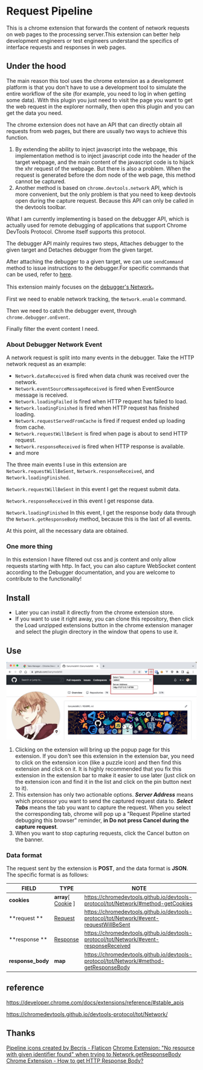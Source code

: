 # Request Pipeline

This is a chrome extension that forwards the content of network requests on web pages to the processing server.This extension can better help development engineers or test engineers understand the specifics of interface requests and responses in web pages.

## Under the hood

The main reason this tool uses the chrome extension as a development platform is that you don't have to use a development tool to simulate the entire workflow of the site (for example, you need to log in when getting some data). With this plugin you just need to visit the page you want to get the web request in the explorer normally, then open this plugin and you can get the data you need.

The chrome extension does not have an API that can directly obtain all requests from web pages, but there are usually two ways to achieve this function.

1. By extending the ability to inject javascript into the webpage, this implementation method is to inject javascript code into the header of the target webpage, and the main content of the javascript code is to hijack the xhr request of the webpage. But there is also a problem. When the request is generated before the dom node of the web page, this method cannot be captured.
2. Another method is based on `chrome.devtools.network` API, which is more convenient, but the only problem is that you need to keep devtools open during the capture request. Because this API can only be called in the devtools toolbar.

What I am currently implementing is based on the debugger API, which is actually used for remote debugging of applications that support Chrome DevTools Protocol. Chrome itself supports this protocol.

The debugger API mainly requires two steps, Attaches debugger to the given target and Detaches debugger from the given target.

After attaching the debugger to a given target, we can use `sendCommand` method to issue instructions to the debugger.For specific commands that can be used, refer to [here](https://chromedevtools.github.io/devtools-protocol/).

This extension mainly focuses on the [debugger's Network](https://chromedevtools.github.io/devtools-protocol/tot/Network/)。

First we need to enable network tracking, the `Network.enable` command.

Then we need to catch the debugger event, through `chrome.debugger.onEvent`.

Finally filter the event content I need.

### About Debugger Network Event

A network request is split into many events in the debugger. Take the HTTP network request as an example:

- `Network.dataReceived` is fired when data chunk was received over the network.
- `Network.eventSourceMessageReceived` is fired when EventSource message is received.
- `Network.loadingFailed` is fired when HTTP request has failed to load.
- `Network.loadingFinished` is fired when HTTP request has finished loading.
- `Network.requestServedFromCache` is fired if request ended up loading from cache.
- `Network.requestWillBeSent` is fired when page is about to send HTTP request.
- `Network.responseReceived` is fired when HTTP response is available.
- and more

The three main events I use in this extension are `Network.requestWillBeSent`, `Network.responseReceived`, and `Network.loadingFinished`.

`Network.requestWillBeSent` in this event I get the request submit data.

`Network.responseReceived` in this event I get response data.

`Network.loadingFinished` In this event, I get the response body data through the `Network.getResponseBody` method, because this is the last of all events.

At this point, all the necessary data are obtained.

### One more thing

In this extension I have filtered out css and js content and only allow requests starting with http. In fact, you can also capture WebSocket content according to the Debugger documentation, and you are welcome to contribute to the functionality!

## Install

- Later you can install it directly from the chrome extension store.
- If you want to use it right away, you can clone this repository, then click the Load unzipped extensions button in the chrome extension manager and select the plugin directory in the window that opens to use it.

## Use

![use](./asset/image/use.jpg)



1. Clicking on the extension will bring up the popup page for this extension. If you don't see this extension in the extension bar, you need to click on the extension icon (like a puzzle icon) and then find this extension and click on it.
   It is highly recommended that you fix this extension in the extension bar to make it easier to use later (just click on the extension icon and find it in the list and click on the pin button next to it).
2. This extension has only two actionable options. ***Server Address*** means which processor you want to send the captured request data to. ***Select Tabs*** means the tab you want to capture the request. When you select the corresponding tab, chrome will pop up a "Request Pipeline started debugging this browser" reminder, **in Do not press Cancel during the capture request**.
3. When you want to stop capturing requests, click the Cancel button on the banner.

### Data format

The request sent by the extension is **POST**, and the data format is **JSON**. The specific format is as follows:

| FIELD         | TYPE                                                         | NOTE                                                         |
| ------------- | ------------------------------------------------------------ | ------------------------------------------------------------ |
| **cookies**   | **array**[ [Cookie](https://chromedevtools.github.io/devtools-protocol/tot/Network/#type-Cookie) ] | https://chromedevtools.github.io/devtools-protocol/tot/Network/#method-getCookies |
|  **request **       | [Request](https://chromedevtools.github.io/devtools-protocol/tot/Network/#type-Request) | https://chromedevtools.github.io/devtools-protocol/tot/Network/#event-requestWillBeSent |
|  **response **      | [Response](https://chromedevtools.github.io/devtools-protocol/tot/Network/#type-Response) | https://chromedevtools.github.io/devtools-protocol/tot/Network/#event-responseReceived |
| **response_body** | **map**                                                          | https://chromedevtools.github.io/devtools-protocol/tot/Network/#method-getResponseBody |



## reference

https://developer.chrome.com/docs/extensions/reference/#stable_apis

https://chromedevtools.github.io/devtools-protocol/tot/Network/



## Thanks

[Pipeline icons created by Becris - Flaticon](https://www.flaticon.com/free-icons/pipeline)
[Chrome Extension: "No resource with given identifier found" when trying to Network.getResponseBody](https://stackoverflow.com/questions/47962104/chrome-extension-no-resource-with-given-identifier-found-when-trying-to-netwo)
[Chrome Extension - How to get HTTP Response Body?](https://stackoverflow.com/questions/18534771/chrome-extension-how-to-get-http-response-body)